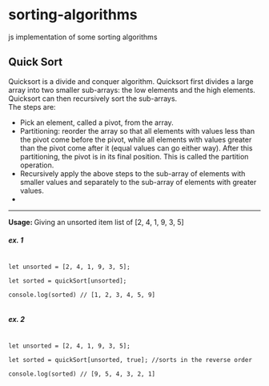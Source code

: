 # sorting-algorithms
js implementation of some sorting algorithms

<h2>Quick Sort</h2>

Quicksort is a divide and conquer algorithm. Quicksort first divides a large array into two smaller sub-arrays: the low elements and the high elements. Quicksort can then recursively sort the sub-arrays. 
<br/>
The steps are:
<ul>
    <li>Pick an element, called a pivot, from the array.</li>
    <li>Partitioning: reorder the array so that all elements with values less than the pivot come before the pivot, while all elements with values greater than the pivot come after it (equal values can go either way). After this partitioning, the pivot is in its final position. This is called the partition operation.</li>
    <li>Recursively apply the above steps to the sub-array of elements with smaller values and separately to the sub-array of elements with greater values.<li>
</ul>

------------------------------------------------
<strong>Usage: </strong>
Giving an unsorted item list of [2, 4, 1, 9, 3, 5]
<h5>ex. 1</h5>
<code>
let unsorted = [2, 4, 1, 9, 3, 5]; <br/>
let sorted = quickSort[unsorted]; <br/>
console.log(sorted) // [1, 2, 3, 4, 5, 9] <br/>
</code>
<h5>ex. 2</h5>
<code>
let unsorted = [2, 4, 1, 9, 3, 5]; <br/>
let sorted = quickSort[unsorted, true]; //sorts in the reverse order <br/>
console.log(sorted) // [9, 5, 4, 3, 2, 1] <br/>
</code>
